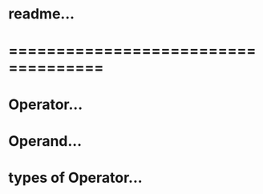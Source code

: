 # readme...
# ====================================
# Operator...
# Operand...
# types of Operator...

